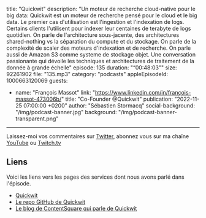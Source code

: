 title: "Quickwit"
description: "Un moteur de recherche cloud-native pour le big data: Quickwit est un moteur de recherche pensé pour le cloud et le big data. Le premier cas d'utilisation est l'ingestion et l'indexation de logs. Certains clients l'utilisent pour indexer leur centaines de terabyte de logs quotidien. On parle de l'architecture sous-jacente, des architectures shared-nothing vs la séparation du compute et du stockage. On parle de la complexité de scaler des moteurs d'indexation et de recherche. On parle aussi de Amazon S3 comme systeme de stockage objet. Une conversation passionante qui dévoile les techniques et architectures de traitement de la donnée à grande échelle"
episode: 135
duration: "“00:48:03\""
size: 92261902
file: "135.mp3"
category: "podcasts"
appleEpisodeId: 1000663120069
guests:
  - name: "François Massot"
    link: "https://www.linkedin.com/in/françois-massot-473006b/"
    title: "Co-Founder @Quickwit"
publication: "2022-11-25 07:00:00 +0200"
author: "Sébastien Stormacq"
social-background: "/img/podcast-banner.jpg"
background: "/img/podcast-banner-transparent.png"
---

Laissez-moi vos commentaires sur [Twitter](https://twitter.com/sebsto), abonnez vous sur ma chaîne [YouTube](https://www.youtube.com/sebsto) ou [Twitch.tv](https://www.twitch.tv/sebAWS)

## Liens

Voici les liens vers les pages des services dont nous avons parlé dans l'épisode.

- [Quickwit](https://quickwit.io/)
- [Le repo GitHub de Quickwit](https://github.com/quickwit-oss/quickwit)
- [Le blog de ContentSquare qui parle de Quickwit](https://engineering.contentsquare.com/2022/quickwit-and-ch-in-cluster-context/)



